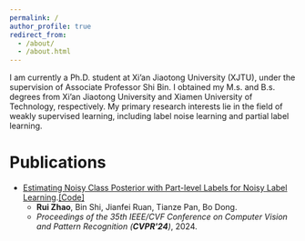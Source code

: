 ```yaml
---
permalink: /
author_profile: true
redirect_from: 
  - /about/
  - /about.html
---
```


I am currently a Ph.D. student at Xi’an Jiaotong University (XJTU), under the supervision of Associate Professor Shi Bin. I obtained my M.s. and B.s. degrees from Xi’an Jiaotong University and Xiamen University of Technology, respectively. My primary research interests lie in the field of weakly supervised learning, including label noise learning and partial label learning.

# Publications

- [Estimating Noisy Class Posterior with Part-level Labels for Noisy Label Learning](https://palm.seu.edu.cn/zhangml/files/CVPR'24.pdf).[[Code]](https://github.com/wu-dd/EMMA)
  - **Rui Zhao**, Bin Shi, Jianfei Ruan, Tianze Pan, Bo Dong.
  - *Proceedings of the 35th IEEE/CVF Conference on Computer Vision and Pattern Recognition (**CVPR'24**)*, 2024.
